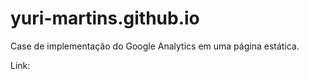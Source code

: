 # yuri-martins.github.io

Case de implementação do Google Analytics em uma página estática. 

Link: 
